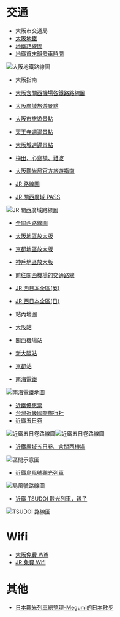 # 交通

* 大阪市交通局
 * [大阪地鐵](http://www.kotsu.city.osaka.lg.jp/foreign/chinese-trad/map.html)
 * [地鐵路線圖](http://www.kotsu.city.osaka.lg.jp/library/chinese-trad/img/map.pdf)
 * [地鐵首末班發車時間](http://www.kotsu.city.osaka.lg.jp/library/chinese-trad/img/time.pdf)

![大阪地鐵路線圖](http://www.kotsu.city.osaka.lg.jp/library/chinese-trad/img/map.jpg)

* 大阪指南
 * [大阪含關西機場各鐵路路線圖](http://www.osaka-info.jp/agent/upload/files/ch_t/railway.pdf)
 * [大阪廣域旅遊景點](http://www.osaka-info.jp/agent/upload/files/ch_t/prefall.pdf)
 * [大阪市旅遊景點](http://www.osaka-info.jp/agent/upload/files/ch_t/cityall.pdf)
 * [天王寺週邊景點](http://www.osaka-info.jp/agent/upload/files/ch_t/tennoji.pdf)
 * [大阪城週邊景點](http://www.osaka-info.jp/agent/upload/files/ch_t/castle.pdf)
 * [梅田、心齋橋、難波](http://www.osaka-info.jp/agent/upload/files/ch_t/kitaminami.pdf)
 * [大阪觀光局官方旅遊指南](http://www.osaka-info.jp/agent/upload/files/ch_t2014.pdf)

* [JR 路線圖](https://www.westjr.co.jp/global/tc/travel-information/routemap/)

 * [JR 關西廣域 PASS](https://www.westjr.co.jp/global/tc/travel-information/pass/kansai_wide/)

 ![JR 關西廣域路線圖](https://www.westjr.co.jp/global/tc/travel-information/pass/kansai_wide/images/kansai_wide_map.gif)

 * [全關西路線圖](https://www.westjr.co.jp/global/tc/travel-information/routemap/pdf/map_kansai.pdf)
 * [大阪地區放大版](https://www.westjr.co.jp/global/tc/travel-information/routemap/pdf/map_osaka.pdf)
 * [京都地區放大版](https://www.westjr.co.jp/global/tc/travel-information/routemap/pdf/map_kyoto.pdf)
 * [神戶地區放大版](https://www.westjr.co.jp/global/tc/travel-information/routemap/pdf/map_kobe.pdf)
 * [前往關西機場的交通路線](https://www.westjr.co.jp/global/tc/travel-information/routemap/kansai-airport/)
 * [JR 西日本全區(英)](https://www.westjr.co.jp/global/tc/travel-information/routemap/pdf/index_all_en.pdf)
 * [JR 西日本全區(日)](https://www.westjr.co.jp/global/tc/travel-information/routemap/pdf/index_all.pdf)
 * 站內地圖
  * [大阪站](https://www.westjr.co.jp/global/tc/travel-information/routemap/pdf/station_osaka.pdf)
  * [關西機場站](https://www.westjr.co.jp/global/tc/travel-information/routemap/pdf/station_kansai-airport.pdf)
  * [新大阪站](https://www.westjr.co.jp/global/tc/travel-information/routemap/pdf/station_shin-osaka.pdf)
  * [京都站](https://www.westjr.co.jp/global/tc/travel-information/routemap/pdf/station_kyoto.pdf)

* [南海電鐵](http://www.howto-osaka.com/tc/railway/kix/fromkix/index.html)

![南海電鐵地圖](http://www.howto-osaka.com/global/img/railway/kix/fromkix/map/map.png)

* [近鐵優惠票](http://www.kintetsu.co.jp/foreign/chinese-han/ticket/index.html)
 * [台灣近畿國際旅行社](http://www.knt-taiwan.com/)
 * [近鐵五日卷](http://www.kintetsu.co.jp/foreign/chinese-han/ticket/krp.html)

 ![近鐵五日卷路線圖](http://www.kintetsu.co.jp/foreign/chinese-han/about/station/route_map/img/index/img_map01.png)![近鐵五日卷路線圖](http://www.kintetsu.co.jp/foreign/chinese-han/about/station/route_map/img/index/img_map02.png)

 * [近鐵廣域五日卷、含關西機場](http://www.kintetsu.co.jp/foreign/chinese-han/ticket/krp_wide.html)

 ![區間示意圖](http://www.kintetsu.co.jp/foreign/chinese-han/ticket/img/krp_wide/krpwide_map.png)

 * [近鐵島風號觀光列車](http://www.kintetsu.co.jp/tetsudo/)

 ![島風號路線圖](http://www.kintetsu.co.jp/senden/shimakaze/tw/inpuiry/images/map.jpg)

 * [近鐵 TSUDOI 觀光列車，親子](http://www.kintetsu.co.jp/senden/tsudoi/)

 ![TSUDOI 路線圖](http://www.kintetsu.co.jp/senden/tsudoi/img/about/about_map.gif)

# Wifi

* [大阪免費 Wifi](http://www.osaka-info.jp/ch_t/wifi/wifi.html)
* [JR 免費 Wifi](https://www.westjr.co.jp/global/tc/travel-information/wifi/howto.html)

# 其他

* [日本觀光列車總整理-Megumi的日本散步](http://immegumi.pixnet.net/blog/post/184039125-【資訊】移動的風景。日本觀光列車總整理)
